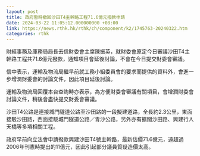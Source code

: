 ```yaml
---
layout: post
title: 政府暫時撤回沙田T4主幹路工程71.6億元撥款申請
date: 2024-03-22 11:05:12.000000000 +08:00
link: https://news.rthk.hk/rthk/ch/component/k2/1745763-20240322.htm
categories: rthk
---
```


財經事務及庫務局局長去信財委會主席陳振英，就財委會原定今日審議沙田T4主幹路工程共71.6億元撥款，通知項目會延後討論，不會在今日提交財委會審議。

信中表示，運輸及物流局繼早前就工務小組委員會的要求而提供的資料外，會進一步增潤財委會的討論文件，因此項目延後討論。

運輸及物流局回覆本台查詢時亦表示，為方便財委會審議有關項目，會增潤財委會討論文件，稍後會盡快提交財委會審議。

沙田T4公路是連接城門隧道公路至沙田路的一段擬建道路，全長約2.3公里，東面接駁沙田路，西面接駁城門隧道公路／青沙公路，另外亦有擴闊沙田路、興建行人天橋等多項相關工程。

政府早前向立法會申請撥款興建沙田T4號主幹路，最新估價71.6億元，遠超過2006年刊憲時提出的11億元，因此引起部分議員質疑造價太高。
